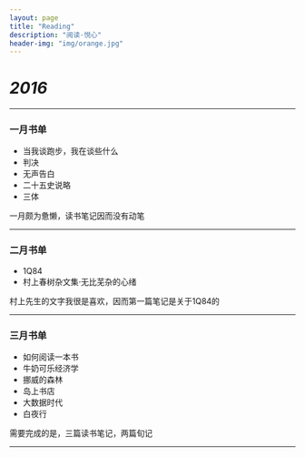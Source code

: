 ```yaml
---
layout: page
title: "Reading"
description: "阅读·悦心"
header-img: "img/orange.jpg"
---
```


# *2016*

---

### 一月书单

* 当我谈跑步，我在谈些什么
* 判决
* 无声告白
* 二十五史说略
* 三体

一月颇为惫懒，读书笔记因而没有动笔

---

### 二月书单

* 1Q84
* 村上春树杂文集·无比芜杂的心绪

村上先生的文字我很是喜欢，因而第一篇笔记是关于1Q84的

---

### 三月书单

* 如何阅读一本书
* 牛奶可乐经济学
* 挪威的森林
* 岛上书店
* 大数据时代
* 白夜行

需要完成的是，三篇读书笔记，两篇旬记

---
